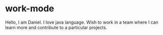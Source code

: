 # work-mode
Hello,
I am Daniel. I love java language. Wish to work in a team where I can learn more and contribute to a particular projects.
